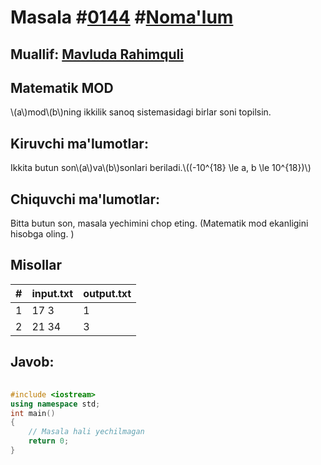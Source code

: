 
<h1>Masala #<a href="https://robocontest.uz/tasks/0144">0144</a> #<a href="https://robocontest.uz/tasks?category=1">Noma'lum</a></h1>
<h2> Muallif: <a href="https://robocontest.uz/profile/nickname0101">Mavluda Rahimquli</a></h2>
<h2>Matematik MOD</h2>
<p>\(a\)mod\(b\)ning ikkilik sanoq sistemasidagi birlar soni topilsin.</p>
<h2>Kiruvchi ma'lumotlar:</h2>
<p>Ikkita butun son\(a\)va\(b\)sonlari beriladi.\((-10^{18} \le a, b \le 10^{18})\)​​​​​​​</p>
<h2>Chiquvchi ma'lumotlar:</h2>
<p>Bitta butun son, masala yechimini chop eting. (Matematik mod ekanligini hisobga oling. )</p>
<h2>Misollar</h2>
<table>
    <thead>
        <tr>
            <th>#</th>
            <th>input.txt</th>
            <th>output.txt</th>
        </tr>
    </thead>
    <tbody>
            <tr>
                <td>1</td>
                <td>17 3</td>
                <td>1</td>
            </tr>
            <tr>
                <td>2</td>
                <td>21 34</td>
                <td>3</td>
            </tr>
    </tbody>
    </table>
    
<h2>Javob:</h2>

######
```cpp
#include <iostream>
using namespace std;
int main()
{
    // Masala hali yechilmagan
    return 0;
}
```
